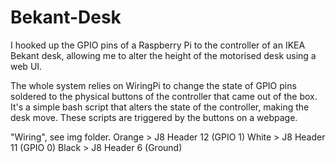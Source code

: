 # Bekant-Desk
I hooked up the GPIO pins of a Raspberry Pi to the controller of an IKEA Bekant desk, allowing me to alter the height of the motorised desk using a web UI.

The whole system relies on WiringPi to change the state of GPIO pins soldered to the physical buttons of the controller that came out of the box. It's a simple bash script that alters the state of the controller, making the desk move. These scripts are triggered by the buttons on a webpage.

"Wiring", see img folder.
Orange	> J8 Header 12 (GPIO 1)
White	> J8 Header 11 (GPIO 0)
Black	> J8 Header 6 (Ground)
